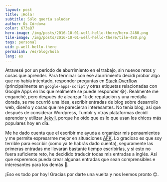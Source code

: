 ```yaml
---
layout: post
title: ¡Hola!
subtitle: Sólo quería saludar
author: Ós Córdova
color: 673aB7
hero-image: /img/posts/2016-10-01-well-hello-there/hero-2480.png
tile-image: /img/posts/2016-10-01-well-hello-there/tile-480.png
tags: personal
uid: p-well-hello-there
permalink: /es/blog/hola
lang: es
---
```


Atravesé por un periodo de aburrimiento en el trabajo, sin nuevos retos y cosas que aprender. Para terminar con ese aburrimiento decidí probar algo que no había intentado, responder preguntas en [Stack Overflow](http://stackoverflow.com/users/3075569/ocordova) (principalmente en `google-apps-script` y otras etiquetas relacionadas con Google Apps en las que realmente se puede responder 😂). Realmente me enganché, pero después de alcanzar 1k de reputación y una medalla dorada, se me ocurrió una idea, escribir entradas de blog sobre desarrollo web, diseño y cosas que me parecieran interesantes. No tenía blog, así que después de considerar Wordpress, Tumblr y otras plataformas decidí aprender y utilizar [Jekyll](https://jekyllrb.com/), porque he oído que es lo que usan los chicos más populares hoy en día.

Me he dado cuenta que el escribir me ayuda a organizar mis pensamientos y me permite expresarme mejor en situaciones [AFK](http://www.urbandictionary.com/define.php?term=afk). Lo gracioso es que soy terrible para escribir (como ya te habrás dado cuenta), seguramente las primeras entradas me llevarán bastante tiempo escribirlas, y si esto no fuera suficiente reto, he decidido traducir todas mis entradas a inglés. Así que esperemos pueda crear algunas entradas que sean comprensibles e interesantes para los demás 🤞.

¡Eso es todo por hoy! Gracias por darte una vuelta y nos leemos pronto 😊.
